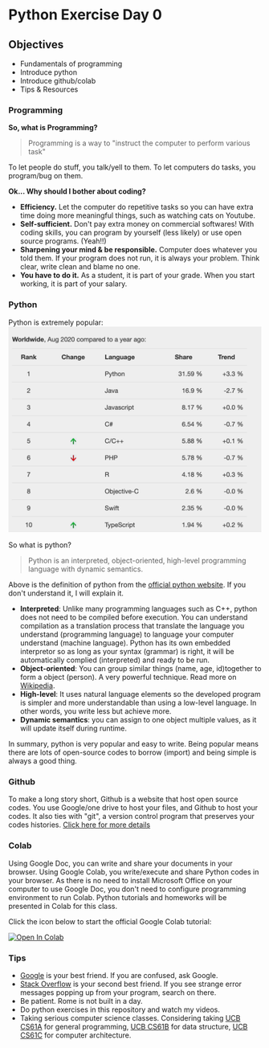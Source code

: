 # Python Exercise Day 0

## Objectives
* Fundamentals of programming 
* Introduce python
* Introduce github/colab
* Tips & Resources

### Programming 
**So, what is Programming?**
> Programming is a way to "instruct the computer to perform various task"

To let people do stuff, you talk/yell to them. To let computers do tasks, you program/bug on them. 

**Ok... Why should I bother about coding?**

* **Efficiency.** Let the computer do repetitive tasks so you can have extra time doing more meaningful things, such as watching cats on Youtube. 
* **Self-sufficient.** Don't pay extra money on commercial softwares! With coding skills, you can program by yourself (less likely) or use open source programs. (Yeah!!)
* **Sharpening your mind & be responsible.** Computer does whatever you told them. If your program does not run, it is always your problem. Think clear, write clean and blame no one. 
* **You have to do it.**  As a student, it is part of your grade. When you start working, it is part of your salary. 

### Python 
Python is extremely popular: 
![Python is popular](figures/python_popular.png "Python's popularity")

So what is python?
> Python is an interpreted, object-oriented, high-level programming language with dynamic semantics. 

Above is the definition of python from the [official python website](https://www.python.org/doc/essays/blurb/). If you don't understand it, I will explain it. 

* **Interpreted**: Unlike many programming languages such as C++, python does not need to be compiled before execution. You can understand compilation as a translation process that translate the language you understand (programming language) to language your computer understand (machine language). Python has its own embedded interpretor so as long as your syntax (grammar) is right, it will be automatically complied (interpreted) and ready to be run. 
* **Object-oriented**: You can group similar things (name, age, id)together to form a object (person). A very powerful technique. Read more on [Wikipedia](https://en.wikipedia.org/wiki/Object-oriented_programming). 
* **High-level**: It uses natural language elements so the developed program is simpler and more understandable than using a low-level language. In other words, you write less but achieve more. 
* **Dynamic semantics**: you can assign to one object multiple values, as it will update itself during runtime. 

In summary, python is very popular and easy to write. Being popular means there are lots of open-source codes to borrow (import) and being simple is always a good thing. 

### Github
To make a long story short, Github is a website that host open source codes. You use Google/one drive to host your files, and Github to host your codes. It also ties with "git", a version control program that preserves your codes histories.
[Click here for more details](https://www.howtogeek.com/180167/htg-explains-what-is-github-and-what-do-geeks-use-it-for/)


### Colab 
Using Google Doc, you can write and share your documents in your browser. Using Google Colab, you write/execute and share Python codes in your browser. As there is no need to install Microsoft Office on your computer to use Google Doc, you don't need to configure programming environment to run Colab. Python tutorials and homeworks will be presented in Colab for this class. 

Click the icon below to start the official Google Colab tutorial:

[![Open In Colab](https://colab.research.google.com/assets/colab-badge.svg)](https://colab.research.google.com/notebooks/intro.ipynb)

### Tips
* [Google](https://www.google.com/) is your best friend. If you are confused, ask Google. 
* [Stack Overflow](https://stackoverflow.com/) is your second best friend. If you see strange error messages popping up from your program, search on there. 
* Be patient. Rome is not built in a day. 
* Do python exercises in this repository and watch my videos. 
* Taking serious computer science classes. Considering taking [UCB CS61A](https://cs61a.org/) for general programming, [UCB CS61B](https://inst.eecs.berkeley.edu/~cs61b/sp20/) for data structure, [UCB CS61C](https://cs61c.org/su20/) for computer architecture. 